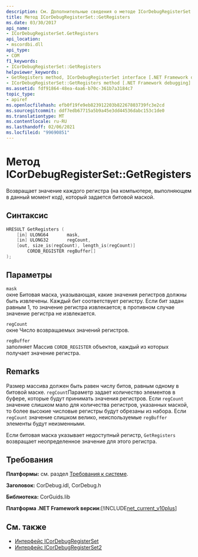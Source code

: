 ```yaml
---
description: См. Дополнительные сведения о методе ICorDebugRegisterSet::, регистрирующих
title: Метод ICorDebugRegisterSet::GetRegisters
ms.date: 03/30/2017
api_name:
- ICorDebugRegisterSet.GetRegisters
api_location:
- mscordbi.dll
api_type:
- COM
f1_keywords:
- ICorDebugRegisterSet::GetRegisters
helpviewer_keywords:
- GetRegisters method, ICorDebugRegisterSet interface [.NET Framework debugging]
- ICorDebugRegisterSet::GetRegisters method [.NET Framework debugging]
ms.assetid: fdf91864-48ea-4aa6-b70c-361b7a3184c7
topic_type:
- apiref
ms.openlocfilehash: efb0f19fe9eb823912203b82267803739fc3e2cd
ms.sourcegitcommit: ddf7edb67715a5b9a45e3dd44536dabc153c1de0
ms.translationtype: MT
ms.contentlocale: ru-RU
ms.lasthandoff: 02/06/2021
ms.locfileid: "99690851"
---
```

# <a name="icordebugregistersetgetregisters-method"></a>Метод ICorDebugRegisterSet::GetRegisters

Возвращает значение каждого регистра (на компьютере, выполняющем в данный момент код), который задается битовой маской.  
  
## <a name="syntax"></a>Синтаксис  
  
```cpp  
HRESULT GetRegisters (  
    [in] ULONG64       mask,
    [in] ULONG32       regCount,  
    [out, size_is(regCount), length_is(regCount)]  
        CORDB_REGISTER regBuffer[]  
);  
```  
  
## <a name="parameters"></a>Параметры  

 `mask`  
 окне Битовая маска, указывающая, какие значения регистров должны быть извлечены. Каждый бит соответствует регистру. Если бит задан равным 1, то значение регистра извлекается; в противном случае значение регистра не извлекается.  
  
 `regCount`  
 окне Число возвращаемых значений регистров.  
  
 `regBuffer`  
 заполняет Массив `CORDB_REGISTER` объектов, каждый из которых получает значение регистра.  
  
## <a name="remarks"></a>Remarks  

 Размер массива должен быть равен числу битов, равным одному в битовой маске. `regCount`Параметр задает количество элементов в буфере, которые будут принимать значения регистров. Если `regCount` значение слишком мало для количества регистров, указанных маской, то более высокие числовые регистры будут обрезаны из набора. Если `regCount` значение слишком велико, неиспользуемые `regBuffer` элементы будут неизменными.  
  
 Если битовая маска указывает недоступный регистр, `GetRegisters` возвращает неопределенное значение для этого регистра.  
  
## <a name="requirements"></a>Требования  

 **Платформы:** см. раздел [Требования к системе](../../get-started/system-requirements.md).  
  
 **Заголовок:** CorDebug.idl, CorDebug.h  
  
 **Библиотека:** CorGuids.lib  
  
 **Платформа .NET Framework версии:**[!INCLUDE[net_current_v10plus](../../../../includes/net-current-v10plus-md.md)]  
  
## <a name="see-also"></a>См. также

- [Интерфейс ICorDebugRegisterSet](icordebugregisterset-interface.md)
- [Интерфейс ICorDebugRegisterSet2](icordebugregisterset2-interface.md)
